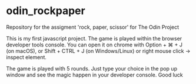 # odin_rockpaper
Repository for the assigment 'rock, paper, scissor' for The Odin Project

This is my first javascript project. The game is played within the browser developer tools console. You can open it on chrome with Option + ⌘ + J (on macOS), or Shift + CTRL + J (on Windows/Linux) or right mouse click -> inspect element.

The game is played with 5 rounds. Just type your choice in the pop up window and see the magic happen in your developer console. Good luck
